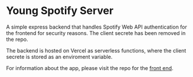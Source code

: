 # Young Spotify Server

A simple express backend that handles Spotify Web API authentication for the frontend for security reasons. The client secrete has been removed in the repo.

The backend is hosted on Vercel as serverless functions, where the client secrete is stored as an enviroment variable.

For information about the app, please visit the repo for the [front end](https://github.com/syan6457/young-spotify).
